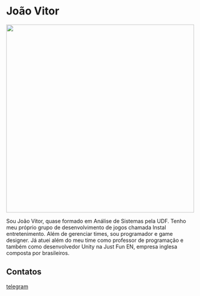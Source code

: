 # João Vitor

<img src="./assets/AlbertoMiranda.png" height="500px">

Sou João Vítor, quase formado em Análise de Sistemas pela UDF. Tenho meu próprio grupo de desenvolvimento de jogos chamada Instal entretenimento. Além de gerenciar times, sou programador e game designer. Já atuei além do meu time como professor de programação e também como desenvolvedor Unity na Just Fun EN, empresa inglesa composta por brasileiros.

## Contatos

[telegram](https://telegram.me/Opinguim10)